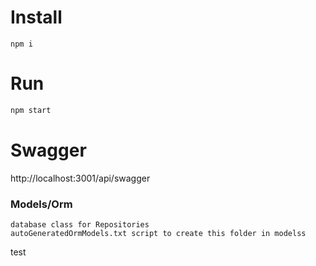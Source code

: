 # Install

```
npm i
```

# Run

```bash
npm start
```

# Swagger

http://localhost:3001/api/swagger

### **Models/Orm**

    database class for Repositories
    autoGeneratedOrmModels.txt script to create this folder in modelss

test
